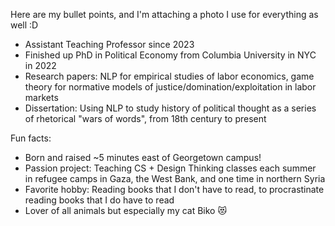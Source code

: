 Here are my bullet points, and I'm attaching a photo I use for everything as well :D

* Assistant Teaching Professor since 2023
* Finished up PhD in Political Economy from Columbia University in NYC in 2022
* Research papers: NLP for empirical studies of labor economics, game theory for normative models of justice/domination/exploitation in labor markets
* Dissertation: Using NLP to study history of political thought as a series of rhetorical "wars of words", from 18th century to present

Fun facts:

* Born and raised ~5 minutes east of Georgetown campus!
* Passion project: Teaching CS + Design Thinking classes each summer in refugee camps in Gaza, the West Bank, and one time in northern Syria
* Favorite hobby: Reading books that I don't have to read, to procrastinate reading books that I do have to read
* Lover of all animals but especially my cat Biko 😻